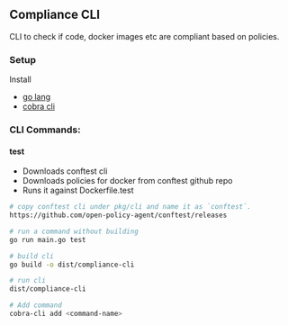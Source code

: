 ## Compliance CLI

CLI to check if code, docker images etc are compliant based on policies.

### Setup
Install
- [go lang](https://go.dev/)
- [cobra cli](https://github.com/spf13/cobra-cli/blob/main/README.md)

### CLI Commands:

#### test
- Downloads conftest cli
- Downloads policies for docker from conftest github repo
- Runs it against Dockerfile.test


```bash
# copy conftest cli under pkg/cli and name it as `conftest`.
https://github.com/open-policy-agent/conftest/releases

# run a command without building
go run main.go test

# build cli
go build -o dist/compliance-cli

# run cli
dist/compliance-cli

# Add command
cobra-cli add <command-name>
```